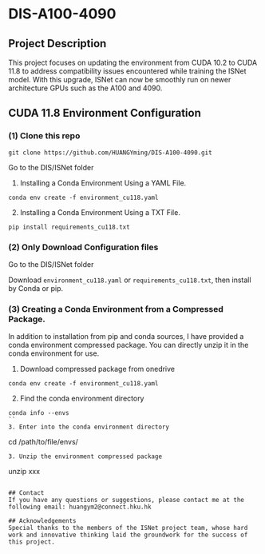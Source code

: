 # DIS-A100-4090

## Project Description
This project focuses on updating the environment from CUDA 10.2 to CUDA 11.8 to address compatibility issues encountered while training the ISNet model. With this upgrade, ISNet can now be smoothly run on newer architecture GPUs such as the A100 and 4090.

## CUDA 11.8 Environment Configuration
### (1) Clone this repo
```
git clone https://github.com/HUANGYming/DIS-A100-4090.git
```
Go to the DIS/ISNet folder
1. Installing a Conda Environment Using a YAML File.
```
conda env create -f environment_cu118.yaml
```
2. Installing a Conda Environment Using a TXT File.
```
pip install requirements_cu118.txt
```


### (2) Only Download Configuration files
Go to the DIS/ISNet folder

Download ```environment_cu118.yaml``` or ```requirements_cu118.txt```, then install by Conda or pip.


### (3) Creating a Conda Environment from a Compressed Package.
In addition to installation from pip and conda sources, I have provided a conda environment compressed package. You can directly unzip it in the conda environment for use.
1. Download compressed package from onedrive
```
conda env create -f environment_cu118.yaml
```
2. Find the conda environment directory
```
conda info --envs
``
3. Enter into the conda environment directory
```
cd /path/to/file/envs/
```
3. Unzip the environment compressed package
```
unzip xxx
```

## Contact
If you have any questions or suggestions, please contact me at the following email: huangym2@connect.hku.hk

## Acknowledgements
Special thanks to the members of the ISNet project team, whose hard work and innovative thinking laid the groundwork for the success of this project.
